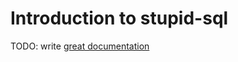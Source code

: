 # Introduction to stupid-sql

TODO: write [great documentation](http://jacobian.org/writing/what-to-write/)
